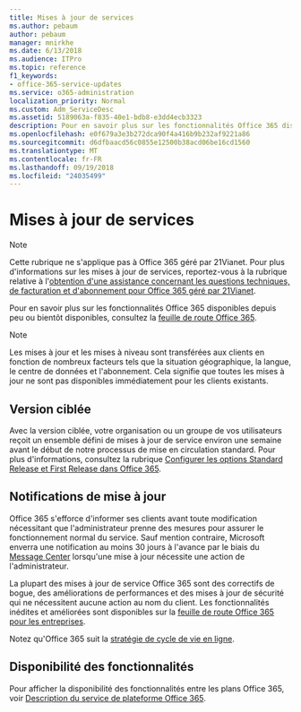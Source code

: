 ```yaml
---
title: Mises à jour de services
ms.author: pebaum
author: pebaum
manager: mnirkhe
ms.date: 6/13/2018
ms.audience: ITPro
ms.topic: reference
f1_keywords:
- office-365-service-updates
ms.service: o365-administration
localization_priority: Normal
ms.custom: Adm_ServiceDesc
ms.assetid: 5189063a-f835-40e1-bdb8-e3dd4ecb3323
description: Pour en savoir plus sur les fonctionnalités Office 365 disponibles depuis peu ou bientôt disponibles, consultez la feuille de route Office 365.
ms.openlocfilehash: e0f679a3e3b272dca90f4a416b9b232af9221a86
ms.sourcegitcommit: d6dfbaacd56c0855e12500b38acd06be16cd1560
ms.translationtype: MT
ms.contentlocale: fr-FR
ms.lasthandoff: 09/19/2018
ms.locfileid: "24035499"
---
```

# <a name="service-updates"></a>Mises à jour de services

> [!NOTE]
> Cette rubrique ne s'applique pas à Office 365 géré par 21Vianet. Pour plus d'informations sur les mises à jour de services, reportez-vous à la rubrique relative à l'[obtention d'une assistance concernant les questions techniques, de facturation et d'abonnement pour Office 365 géré par 21Vianet](http://go.microsoft.com/fwlink/?LinkID=733350&amp;clcid=0x409). 
  
Pour en savoir plus sur les fonctionnalités Office 365 disponibles depuis peu ou bientôt disponibles, consultez la [feuille de route Office 365](https://go.microsoft.com/fwlink/?LinkId=509914).
  
> [!NOTE]
> Les mises à jour et les mises à niveau sont transférées aux clients en fonction de nombreux facteurs tels que la situation géographique, la langue, le centre de données et l'abonnement. Cela signifie que toutes les mises à jour ne sont pas disponibles immédiatement pour les clients existants. 
  
## <a name="targeted-release"></a>Version ciblée

Avec la version ciblée, votre organisation ou un groupe de vos utilisateurs reçoit un ensemble défini de mises à jour de service environ une semaine avant le début de notre processus de mise en circulation standard. Pour plus d'informations, consultez la rubrique [Configurer les options Standard Release et First Release dans Office 365](https://go.microsoft.com/fwlink/p/?LinkId=509823). 
  
## <a name="update-notifications"></a>Notifications de mise à jour

Office 365 s'efforce d'informer ses clients avant toute modification nécessitant que l'administrateur prenne des mesures pour assurer le fonctionnement normal du service. Sauf mention contraire, Microsoft enverra une notification au moins 30 jours à l'avance par le biais du [Message Center](http://technet.microsoft.com/library/38FB3333-BFCC-4340-A37B-DEDA509C209.aspx) lorsqu'une mise à jour nécessite une action de l'administrateur. 
  
La plupart des mises à jour de service Office 365 sont des correctifs de bogue, des améliorations de performances et des mises à jour de sécurité qui ne nécessitent aucune action au nom du client. Les fonctionnalités inédites et améliorées sont disponibles sur la [feuille de route Office 365 pour les entreprises](http://roadmap.office.com/).
  
Notez qu'Office 365 suit la [stratégie de cycle de vie en ligne](https://support.microsoft.com/en-us/lifecycle#gp/osslpolicy).
  
## <a name="feature-availability"></a>Disponibilité des fonctionnalités

Pour afficher la disponibilité des fonctionnalités entre les plans Office 365, voir [Description du service de plateforme Office 365](https://technet.microsoft.com/en-us/library/office-365-platform-service-description.aspx).
  

